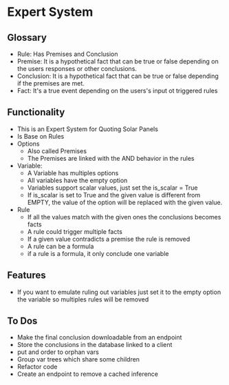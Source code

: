 # Expert System

## Glossary
* Rule: Has Premises and Conclusion
* Premise: It is a hypothetical fact that can be true or false depending on the users responses or other conclusions.
* Conclusion: It is a hypothetical fact that can be true or false depending if the premises are met.
* Fact: It's a true event depending on the users's input ot triggered rules

## Functionality
 * This is an Expert System for Quoting Solar Panels
 * Is Base on Rules
 * Options
   * Also called Premises
   * The Premises are linked with the AND behavior in the rules
 * Variable:
   * A Variable has multiples options
   * All variables have the empty option
   * Variables support scalar values, just set the is_scalar = True
   * If is_scalar is set to True and the given value is different from EMPTY, the value of the option will be replaced with the given value.
 * Rule
   * If all the values match with the given ones the conclusions becomes facts
   * A rule could trigger multiple facts
   * If a given value contradicts a premise the rule is removed
   * A rule can be a formula
   * if a rule is a formula, it only conclude one variable

## Features
 * If you want to emulate ruling out variables just set it to the empty option the variable
so multiples rules will be removed

## To Dos

* Make the final conclusion downloadable from an endpoint
* Store the conclusions in the database linked to a client
* put and order to orphan vars
* Group var trees which share some children 
* Refactor code
* Create an endpoint to remove a cached inference